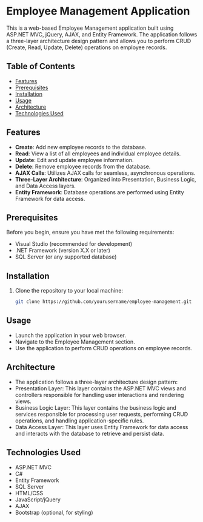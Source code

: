# Employee Management Application

This is a web-based Employee Management application built using ASP.NET MVC, jQuery, AJAX, and Entity Framework. The application follows a three-layer architecture design pattern and allows you to perform CRUD (Create, Read, Update, Delete) operations on employee records.

## Table of Contents

- [Features](#features)
- [Prerequisites](#prerequisites)
- [Installation](#installation)
- [Usage](#usage)
- [Architecture](#architecture)
- [Technologies Used](#technologies-used)

## Features

- **Create**: Add new employee records to the database.
- **Read**: View a list of all employees and individual employee details.
- **Update**: Edit and update employee information.
- **Delete**: Remove employee records from the database.
- **AJAX Calls**: Utilizes AJAX calls for seamless, asynchronous operations.
- **Three-Layer Architecture**: Organized into Presentation, Business Logic, and Data Access layers.
- **Entity Framework**: Database operations are performed using Entity Framework for data access.

## Prerequisites

Before you begin, ensure you have met the following requirements:

- Visual Studio (recommended for development)
- .NET Framework (version X.X or later)
- SQL Server (or any supported database)

## Installation

1. Clone the repository to your local machine:

   ```sh
   git clone https://github.com/yourusername/employee-management.git
   
## Usage
- Launch the application in your web browser.
- Navigate to the Employee Management section.
- Use the application to perform CRUD operations on employee records.

## Architecture
- The application follows a three-layer architecture design pattern:
- Presentation Layer: This layer contains the ASP.NET MVC views and controllers responsible for handling user interactions and rendering views.
- Business Logic Layer: This layer contains the business logic and services responsible for processing user requests, performing CRUD operations, and handling application-specific rules.
- Data Access Layer: This layer uses Entity Framework for data access and interacts with the database to retrieve and persist data.

## Technologies Used
- ASP.NET MVC
- C#
- Entity Framework
- SQL Server
- HTML/CSS
- JavaScript/jQuery
- AJAX
- Bootstrap (optional, for styling)
